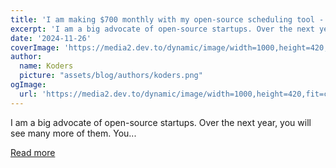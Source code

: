 ```yaml
---
title: 'I am making $700 monthly with my open-source scheduling tool - you can do it too!'
excerpt: 'I am a big advocate of open-source startups. Over the next year, you will see many more of them. You...'
date: '2024-11-26'
coverImage: 'https://media2.dev.to/dynamic/image/width=1000,height=420,fit=cover,gravity=auto,format=auto/https%3A%2F%2Fdev-to-uploads.s3.amazonaws.com%2Fuploads%2Farticles%2Fbxbpuel1zd46vc8xsio1.png'
author:
  name: Koders
  picture: "assets/blog/authors/koders.png"
ogImage:
  url: 'https://media2.dev.to/dynamic/image/width=1000,height=420,fit=cover,gravity=auto,format=auto/https%3A%2F%2Fdev-to-uploads.s3.amazonaws.com%2Fuploads%2Farticles%2Fbxbpuel1zd46vc8xsio1.png'
---
```


I am a big advocate of open-source startups. Over the next year, you will see many more of them. You...

[Read more](https://dev.to/nevodavid/i-am-making-700-monthly-with-my-open-source-scheduling-tool-you-can-do-it-too-33o7)
